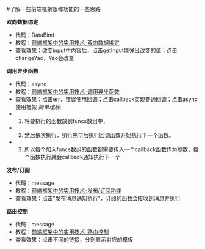 #了解一些前端框架很棒功能的一些思路

**双向数据绑定**
- 代码：DataBind
- 教程：[前端框架中的实用技术-双向数据绑定](http://hi.baidu.com/tang_guangyao/item/bb42dae08a12ce2e570f1d04)
- 查看效果：改变input中内容后，点击getInput能弹出改变的值；点击changeYao，Yao会改变


**调用异步函数**
- 代码：async
- 教程：[前端框架中的实用技术-调用异步函数](http://hi.baidu.com/tang_guangyao/item/d417f960e0d688346995e6c7)
- 查看效果：点击err，错误使用回调；点击callback实现普通回调；点击async使用框架
*简单理解:*
- 1. 将要执行的函数放到funcs数组中，
- 2. 然后依次执行，执行完毕后执行回调函数开始执行下一个函数。
- 3. 所以每个加入funcs数组的函数都需要传入一个callback函数作为参数，每个函数执行就会callback通知执行下一个

**发布/订阅**
- 代码：message
- 教程：[前端框架中的实用技术-发布/订阅功能](http://hi.baidu.com/tang_guangyao/item/0edc4ed3e2e556d692a974d2)
- 查看效果：点击”发布消息通知执行“，订阅的函数会接收到消息并执行


**路由控制**
- 代码：message
- 教程：[前端框架中的实用技术-路由控制](http://hi.baidu.com/tang_guangyao/item/74e2ec041fbe28a13d42e23b)
- 查看效果：点击不同的链接，分别显示对应的模板
